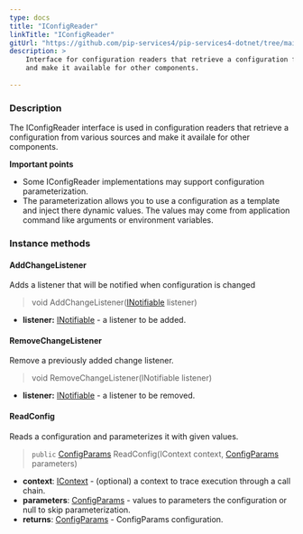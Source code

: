 ```yaml
---
type: docs
title: "IConfigReader"
linkTitle: "IConfigReader"
gitUrl: "https://github.com/pip-services4/pip-services4-dotnet/tree/main/pip-services4-config-dotnet"
description: >
    Interface for configuration readers that retrieve a configuration from various sources
    and make it available for other components.
    
---
```


### Description

The IConfigReader interface is used in configuration readers that retrieve a configuration from various sources and make it availale for other components.

**Important points**

- Some IConfigReader implementations may support configuration parameterization.
- The parameterization allows you to use a configuration as a template and inject there dynamic values. The values may come from application command like arguments or environment variables.

### Instance methods

#### AddChangeListener
Adds a listener that will be notified when configuration is changed

> void AddChangeListener([INotifiable](../../../components/exec/inotifiable) listener)

- **listener:** [INotifiable](../../../components/exec/inotifiable) - a listener to be added.


#### RemoveChangeListener
Remove a previously added change listener.

> void RemoveChangeListener(INotifiable listener)

- **listener:** [INotifiable](../../../components/exec/inotifiable) - a listener to be removed.

#### ReadConfig
Reads a configuration and parameterizes it with given values.

> `public` [ConfigParams](../../../components/config/config_params) ReadConfig(IContext context, [ConfigParams](../../../components/config/config_params) parameters)

- **context**: [IContext](../../../components/context/icontext) - (optional) a context to trace execution through a call chain.
- **parameters**: [ConfigParams](../../../components/config/config_params) - values to parameters the configuration or null to skip parameterization.
- **returns**: [ConfigParams](../../../components/config/config_params) - ConfigParams configuration.

